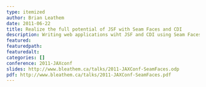```yaml
---
type: itemized
author: Brian Leathem
date: 2011-06-22
title: Realize the full potential of JSF with Seam Faces and CDI
description: Writing web applications wiht JSF and CDI using Seam Faces
featured:
featuredpath:
featuredalt:
categories: []
conference: 2011-JAXconf
slides: http://www.bleathem.ca/talks/2011-JAXConf-SeamFaces.odp
pdf: http://www.bleathem.ca/talks/2011-JAXConf-SeamFaces.pdf
---
```

